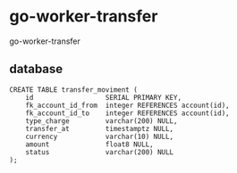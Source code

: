 # go-worker-transfer
go-worker-transfer

## database

    CREATE TABLE transfer_moviment (
        id                  SERIAL PRIMARY KEY,
        fk_account_id_from  integer REFERENCES account(id),
        fk_account_id_to    integer REFERENCES account(id),
        type_charge         varchar(200) NULL,
        transfer_at         timestamptz NULL,
        currency            varchar(10) NULL,   
        amount              float8 NULL,
        status              varchar(200) NULL
    );
